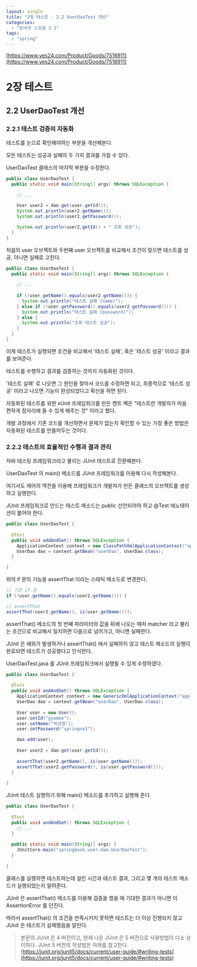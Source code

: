 ```yaml
---
layout: single
title: "2장 테스트 - 2.2 UserDaoTest 개선"
categories:
  - "토비의 스프링 3.1"
tags:
  - "spring"
---
```


[https://www.yes24.com/Product/Goods/7516911](https://www.yes24.com/Product/Goods/7516911)

# 2장 테스트

## 2.2 UserDaoTest 개선

### 2.2.1 테스트 검증의 자동화

테스트를 눈으로 확인해야하는 부분을 개선해본다.

모든 테스트는 성공과 실패의 두 가지 결과를 가질 수 있다.

UserDaoTest 클래스의 마지막 부분을 수정한다.

```java
public class UserDaoTest {
  public static void main(String[] args) throws SQLException {
    
    // ...

    User user2 = dao.get(user.getId());
    System.out.println(user2.getName());
    System.out.println(user2.getPassword());

    System.out.println(user2,getId() + " 조회 성공");
  }
}
```

처음의 user 오브젝트와 두번째 user 오브젝트를 비교해서 조건이 맞으면 테스트를 성공, 아니면 실패로 고친다.

```java
public class UserDaoTest {
  public static void main(String[] args) throws SQLException {
  
    // ...
    
    if (!user.getName().equals(user2.getName())) { 
      System.out.println("테스트 실패 (name)");
    } else if (!user.getPassword().equals(user2.getPassword())) {
      System.out.println("테스트 실패 (password)"); 
    } else {
      System.out.println("조회 테스트 성공");
    }
  }
}
```

이제 테스트가 실행되면 조건을 비교해서 '테스트 실패', 혹은 '테스트 성공' 이라고 결과를 보여준다.

테스트를 수행하고 결과를 검증하는 것까지 자동화된 것이다.

'테스트 실패' 로 나오면 그 원인을 찾아서 코드를 수정하면 되고, 최종적으로 '테스트 성공' 이라고 나오면 기능이 완성되었다고 확신을 하면 된다.

자동화된 테스트를 위한 xUnit 프레임워크를 만든 켄트 벡은 "테스트란 개발자가 마음 편하게 잠자리에 들 수 있게 해주는 것" 이라고 했다.

개발 과정에서 기존 코드를 개선하면서 문제가 없는지 확인할 수 있는 가장 좋은 방법은 자동화된 테스트를 만들어두는 것이다.

### 2.2.2 테스트의 효율적인 수행과 결과 관리

자바 테스팅 프레임워크라고 불리는 JUnit 테스트로 전환해본다.

UserDaoTest 의 main() 메소드를 JUnit 프레임워크를 이용해 다시 작성해본다.

여기서도 제어의 역전을 이용해 프레임워크가 개발자가 만든 클래스의 오브젝트를 생성하고 실행한다.

JUnit 프레임워크로 만드는 테스트 메소드는 public 선언되어야 하고 @Test 애노테이션이 붙어야 한다.

```java
public class UserDaoTest {
  
  @Test
  public void addAndGet() throws SQLException {
    ApplicationContext context = new ClassPathXmlApplicationContext("applicationContext.xml"); 
    UserDao dao = context.getBean("userDao", UserDao.class);
  }

}
```

위의 if 문의 기능을 assertThat 이라는 스태틱 메소드로 변경한다.

```java
// 기존 if 문
if (!user.getName().equals(user2.getName())) { 

// assertThat
assertThat(user2.getName(), is(user.getName()));
```

assertThat() 메소드의 첫 번째 파라미터의 값을 뒤에 나오는 매처 matcher 라고 불리는 조건으로 비교해서 일치하면 다음으로 넘어가고, 아니면 실패한다.

JUnit 은 예외가 발생하거나 assertThat() 에서 실패하지 않고 테스트 메소드의 실행이 완료되면 테스트가 성공했다고 인식한다.

UserDaoTest.java 를 JUnit 프레임워크에서 실행될 수 있게 수정하였다.

```java
public class UserDaoTest {
  
  @Test 
  public void andAndGet() throws SQLException {
    ApplicationContext context = new GenericXmlApplicationContext("applicationContext.xml");
    UserDao dao = context.getBean("userDao", UserDao.class);
    
    User user = new User();
    user.setId("gyumee");
    user.setName("박성철");
    user.setPassword("springno1");

    dao.add(user);
      
    User user2 = dao.get(user.getId());
    
    assertThat(user2.getName(), is(user.getName()));
    assertThat(user2.getPassword(), is(user.getPassword()));
  }
  
}
```

JUnit 테스트 실행하기 위해 main() 메소드를 추가하고 실행해 준다.

```java
public class UserDaoTest {
  
  @Test 
  public void andAndGet() throws SQLException {
    // ...
  }
  
  public static void main(String[] args) {
    JUnitCore.main("springbook.user.dao.UserDaoTest");
  }
  
}
```

클래스를 실행하면 테스트하는데 걸린 시간과 테스트 결과, 그리고 몇 개의 테스트 메소드가 실행되었는지 알려준다.

JUnit 은 assertThat() 메소드를 이용해 검증을 했을 때 기대한 결과가 아니면 이 AssertionError 를 던진다.

따라서 assertThat() 의 조건을 만족시키지 못하면 테스트는 더 이상 진행되지 않고 JUnit 은 테스트가 실패했음을 알린다.

> 본문의 JUnit 은 4 버전이고, 현재 나온 JUnit 은 5 버전으로 사용방법이 다소 상이하다.
> JUnit 5 버전의 작성법은 아래를 참고한다.
> [https://junit.org/junit5/docs/current/user-guide/#writing-tests](https://junit.org/junit5/docs/current/user-guide/#writing-tests)
